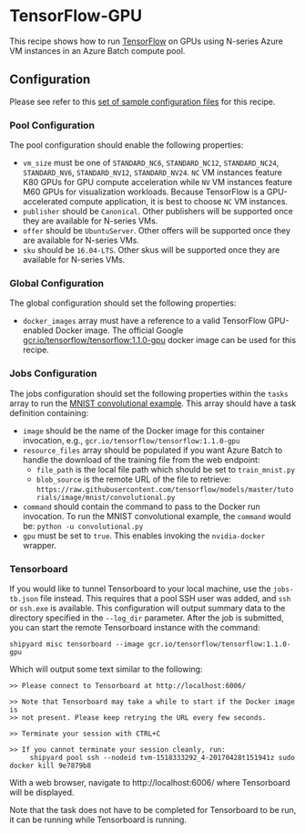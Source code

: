 # TensorFlow-GPU
This recipe shows how to run [TensorFlow](https://www.tensorflow.org/) on GPUs
using N-series Azure VM instances in an Azure Batch compute pool.

## Configuration
Please see refer to this [set of sample configuration files](./config) for
this recipe.

### Pool Configuration
The pool configuration should enable the following properties:
* `vm_size` must be one of `STANDARD_NC6`, `STANDARD_NC12`, `STANDARD_NC24`,
`STANDARD_NV6`, `STANDARD_NV12`, `STANDARD_NV24`. `NC` VM instances feature
K80 GPUs for GPU compute acceleration while `NV` VM instances feature
M60 GPUs for visualization workloads. Because TensorFlow is a GPU-accelerated
compute application, it is best to choose `NC` VM instances.
* `publisher` should be `Canonical`. Other publishers will be supported
once they are available for N-series VMs.
* `offer` should be `UbuntuServer`. Other offers will be supported once they
are available for N-series VMs.
* `sku` should be `16.04-LTS`. Other skus will be supported once they are
available for N-series VMs.

### Global Configuration
The global configuration should set the following properties:
* `docker_images` array must have a reference to a valid TensorFlow GPU-enabled
Docker image. The official Google
[gcr.io/tensorflow/tensorflow:1.1.0-gpu](https://www.tensorflow.org/install/install_linux#InstallingDocker)
docker image can be used for this recipe.

### Jobs Configuration
The jobs configuration should set the following properties within the `tasks`
array to run the
[MNIST convolutional example](https://github.com/tensorflow/models/tree/master/tutorials/image/mnist).
This array should have a task definition containing:
* `image` should be the name of the Docker image for this container invocation,
e.g., `gcr.io/tensorflow/tensorflow:1.1.0-gpu`
* `resource_files` array should be populated if you want Azure Batch to handle
the download of the training file from the web endpoint:
  * `file_path` is the local file path which should be set to
    `train_mnist.py`
  * `blob_source` is the remote URL of the file to retrieve:
    `https://raw.githubusercontent.com/tensorflow/models/master/tutorials/image/mnist/convolutional.py`
* `command` should contain the command to pass to the Docker run invocation.
To run the MNIST convolutional example, the `command` would be:
`python -u convolutional.py`
* `gpu` must be set to `true`. This enables invoking the `nvidia-docker`
wrapper.

### Tensorboard
If you would like to tunnel Tensorboard to your local machine, use the
`jobs-tb.json` file instead. This requires that a pool SSH user was added,
and `ssh` or `ssh.exe` is available. This configuration will output summary
data to the directory specified in the `--log_dir` parameter. After the job
is submitted, you can start the remote Tensorboard instance with the command:

```shell
shipyard misc tensorboard --image gcr.io/tensorflow/tensorflow:1.1.0-gpu
```

Which will output some text similar to the following:

```
>> Please connect to Tensorboard at http://localhost:6006/

>> Note that Tensorboard may take a while to start if the Docker image is
>> not present. Please keep retrying the URL every few seconds.

>> Terminate your session with CTRL+C

>> If you cannot terminate your session cleanly, run:
     shipyard pool ssh --nodeid tvm-1518333292_4-20170428t151941z sudo docker kill 9e7879b8
```

With a web browser, navigate to http://localhost:6006/ where Tensorboard
will be displayed.

Note that the task does not have to be completed for Tensorboard to be run,
it can be running while Tensorboard is running.
